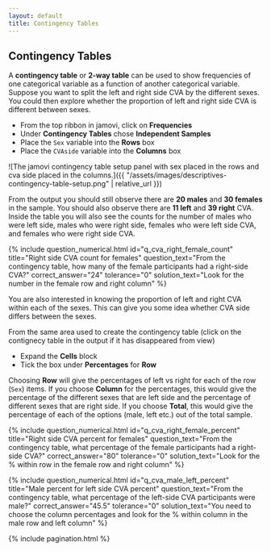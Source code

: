 ```yaml
---
layout: default
title: Contingency Tables
---
```


<div class="explanation" markdown="1">

## Contingency Tables

A **contingency table** or **2-way table** can be used to show frequencies of one categorical variable as a function of another categorical variable.
Suppose you want to split the left and right side CVA by the different sexes.  You could then explore whether the proportion of left and right side CVA is different between sexes.

</div>

<div class="instructions" markdown="1">

*  From the top ribbon in jamovi, click on **Frequencies**
*  Under **Contingency Tables** chose **Independent Samples**
*  Place the `Sex` variable into the **Rows** box
*  Place the `CVAside` variable into the **Columns** box

</div>

![The jamovi contingency table setup panel with sex placed in the rows and cva side placed in the columns.]({{ "/assets/images/descriptives-contingency-table-setup.png" | relative_url }})

<div class="output" markdown="1">

From the output you should still observe there are **20 males** and **30 females** in the sample.  You should also observe there are **11 left** and **39 right** CVA.
Inside the table you will also see the counts for the number of males who were left side, males who were right side, females who were left side CVA, and females who were right side CVA.

</div>

{% include question_numerical.html
id="q_cva_right_female_count"
title="Right side CVA count for females"
question_text="From the contingency table, how many of the female participants had a right-side CVA?"
correct_answer="24"
tolerance="0"
solution_text="Look for the number in the female row and right column"
%}

<div class="explanation" markdown="1">

You are also interested in knowing the proportion of left and right CVA within each of the sexes.  This can give you some idea whether CVA side differs between the sexes.

</div>

<div class="instructions" markdown="1">

From the same area used to create the contingency table (click on the contignecy table in the output if it has disappeared from view)

*  Expand the **Cells** block
*  Tick the box under **Percentages** for **Row**

Choosing **Row** will give the percentages of left vs right for each of the row (`Sex`) items.
If you choose **Column** for the percentages, this would give the percentage of the different sexes that are left side and the percentage of different sexes that are right side.
If you choose **Total**, this would give the percentage of each of the options (male, left etc.) out of the total sample.

</div>

{% include question_numerical.html
id="q_cva_right_female_percent"
title="Right side CVA percent for females"
question_text="From the contingency table, what percentage of the female participants had a right-side CVA?"
correct_answer="80"
tolerance="0"
solution_text="Look for the % within row in the female row and right column"
%}

{% include question_numerical.html
id="q_cva_male_left_percent"
title="Male percent for left side CVA percent"
question_text="From the contingency table, what percentage of the left-side CVA participants were male?"
correct_answer="45.5"
tolerance="0"
solution_text="You need to choose the column percentages and look for the % within column in the male row and left column"
%}

{% include pagination.html %}
